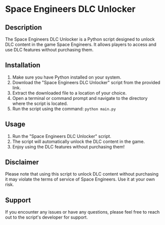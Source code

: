 # Space Engineers DLC Unlocker

## Description
The Space Engineers DLC Unlocker is a Python script designed to unlock DLC content in the game Space Engineers. It allows players to access and use DLC features without purchasing them.

## Installation
1. Make sure you have Python installed on your system.
2. Download the "Space Engineers DLC Unlocker" script from the provided link.
3. Extract the downloaded file to a location of your choice.
4. Open a terminal or command prompt and navigate to the directory where the script is located.
5. Run the script using the command: `python main.py`

## Usage
1. Run the "Space Engineers DLC Unlocker" script.
2. The script will automatically unlock the DLC content in the game.
3. Enjoy using the DLC features without purchasing them!

## Disclaimer
Please note that using this script to unlock DLC content without purchasing it may violate the terms of service of Space Engineers. Use it at your own risk.

## Support
If you encounter any issues or have any questions, please feel free to reach out to the script's developer for support.
